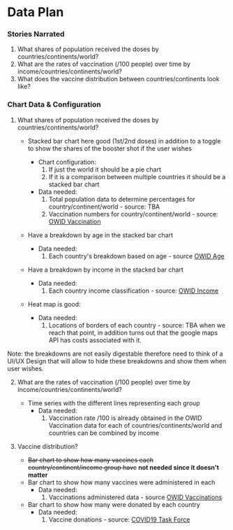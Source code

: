 # Data Plan

### Stories Narrated

1. What shares of population received the doses by countries/continents/world?
2. What are the rates of vaccination (/100 people) over time by income/countries/continents/world?
3. What does the vaccine distribution between countries/continents look like?

### Chart Data & Configuration

1. What shares of population received the doses by countries/continents/world?

   - Stacked bar chart here good (1st/2nd doses) in addition to a toggle to show the shares of the booster shot if the user wishes

     - Chart configuration:
       1. If just the world it should be a pie chart
       2. If it is a comparison between multiple countries it should be a stacked bar chart
     - Data needed:
       1. Total population data to determine percentages for country/continent/world - source: TBA
       2. Vaccination numbers for country/continent/world - source: [OWID Vaccination](https://github.com/owid/covid-19-data/tree/master/public/data/vaccinations)

   - Have a breakdown by age in the stacked bar chart

     - Data needed:
       1. Each country's breakdown based on age - source [OWID Age](https://github.com/owid/covid-19-data/blob/master/public/data/vaccinations/vaccinations-by-age-group.csv)

   - Have a breakdown by income in the stacked bar chart

     - Data needed:
       1. Each country income classification - source: [OWID Income](https://github.com/owid/covid-19-data/blob/master/scripts/input/wb/income_groups.csv)

   - Heat map is good:
     - Data needed:
       1. Locations of borders of each country - source: TBA when we reach that point, in addition turns out that the google maps API has costs associated with it.

Note: the breakdowns are not easily digestable therefore need to think of a UI/UX Design that will allow to hide these breakdowns and show them when user wishes.

2. What are the rates of vaccination (/100 people) over time by income/countries/continents/world?

   - Time series with the different lines representing each group
     - Data needed:
       1. Vaccination rate /100 is already obtained in the OWID Vaccination data for each of countries/continents/world and countries can be combined by income

3. Vaccine distribution?

   - ~~Bar chart to show how many vaccines each country/continent/income group have~~ **not needed since it doesn't matter**
   - Bar chart to show how many vaccines were administered in each
     - Data needed:
       1. Vaccinations administered data - source [OWID Vaccinations](https://github.com/owid/covid-19-data/tree/master/public/data/vaccinations)
   - Bar chart to show how many were donated by each country
     - Data needed:
       1. Vaccine donations - source: [COVID19 Task Force](https://data.covid19taskforce.com/data/tables)
